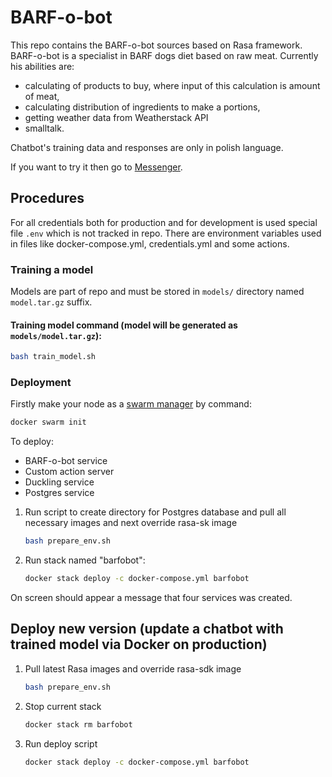 # BARF-o-bot

This repo contains the BARF-o-bot sources based on Rasa framework. BARF-o-bot is a specialist in BARF dogs diet based on raw meat. Currently his abilities are:
*  calculating of products to buy, where input of this calculation is amount of meat,
*  calculating distribution of ingredients to make a portions,
*  getting weather data from Weatherstack API
*  smalltalk.

Chatbot's training data and responses are only in polish language.

If you want to try it then go to [Messenger](https://www.messenger.com/t/105119554259120).

## Procedures

For all credentials both for production and for development is used special file `.env` which is not tracked in repo. There are environment variables used in files like docker-compose.yml, credentials.yml and some actions.

### Training a model

Models are part of repo and must be stored in `models/` directory named `model.tar.gz` suffix.

#### Training model command (model will be generated as `models/model.tar.gz`): 
```bash
bash train_model.sh
```

### Deployment

Firstly make your node as a [swarm manager](https://docs.docker.com/engine/swarm/) by command:
```bash
docker swarm init
```

To deploy: 
  * BARF-o-bot service 
  * Custom action server
  * Duckling service
  * Postgres service

1. Run script to create directory for Postgres database and pull all necessary images and next override rasa-sk image
    ```bash
    bash prepare_env.sh
    ```
1. Run stack named "barfobot":
   ```bash
   docker stack deploy -c docker-compose.yml barfobot
   ```
On screen should appear a message that four services was created.

## Deploy new version (update a chatbot with trained model via Docker on production)

1. Pull latest Rasa images and override rasa-sdk image
    ```bash
    bash prepare_env.sh
    ```
1. Stop current stack
    ```bash
    docker stack rm barfobot
    ```
1. Run deploy script
    ```bash
    docker stack deploy -c docker-compose.yml barfobot
    ```
